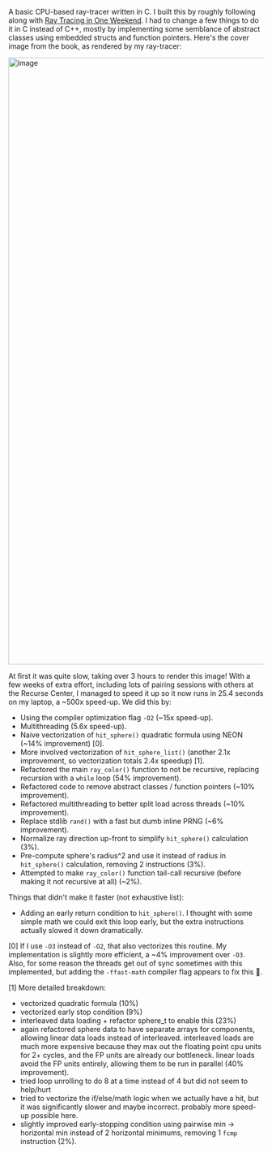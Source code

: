 A basic CPU-based ray-tracer written in C. I built this by roughly following along with [Ray Tracing in One Weekend](https://raytracing.github.io/books/RayTracingInOneWeekend.html). I had to change a few things to do it in C instead of C++, mostly by implementing some semblance of abstract classes using embedded structs and function pointers. Here's the cover image from the book, as rendered by my ray-tracer:

<img width="1196" alt="image" src="https://github.com/JFeintzeig/ray_tracer/assets/4000790/34e24cc8-b564-469d-840c-59a30a7e463d">

At first it was quite slow, taking over 3 hours to render this image! With a few weeks of extra effort, including lots of pairing sessions with others at the Recurse Center, I managed to speed it up so it now runs in 25.4 seconds on my laptop, a ~500x speed-up. We did this by:
* Using the compiler optimization flag `-O2` (~15x speed-up).
* Multithreading (5.6x speed-up).
* Naive vectorization of `hit_sphere()` quadratic formula using NEON (~14% improvement) [0].
* More involved vectorization of `hit_sphere_list()` (another 2.1x improvement, so vectorization totals 2.4x speedup) [1].
* Refactored the main `ray_color()` function to not be recursive, replacing recursion with a `while` loop (54% improvement).
* Refactored code to remove abstract classes / function pointers (~10% improvement).
* Refactored multithreading to better split load across threads (~10% improvement).
* Replace stdlib `rand()` with a fast but dumb inline PRNG (~6% improvement).
* Normalize ray direction up-front to simplify `hit_sphere()` calculation (3%).
* Pre-compute sphere's radius^2 and use it instead of radius in `hit_sphere()` calculation, removing 2 instructions (3%).
* Attempted to make `ray_color()` function tail-call recursive (before making it not recursive at all) (~2%).

Things that didn't make it faster (not exhaustive list):
* Adding an early return condition to `hit_sphere()`. I thought with some simple math we could exit this loop early, but the extra instructions actually slowed it down dramatically.

[0] If I use `-O3` instead of `-O2`, that also vectorizes this routine. My implementation is slightly more efficient, a ~4% improvement over `-O3`. Also, for some reason the threads get out of sync sometimes with this implemented, but adding the `-ffast-math` compiler flag appears to fix this :shrug:.

[1] More detailed breakdown:

- vectorized quadratic formula (10%)
- vectorized early stop condition (9%)
- interleaved data loading + refactor sphere_t to enable this (23%)
- again refactored sphere data to have separate arrays for components, allowing linear data loads instead of interleaved. interleaved loads are much more expensive because they max out the floating point cpu units for 2+ cycles, and the FP units are already our bottleneck. linear loads avoid the FP units entirely, allowing them to be run in parallel (40% improvement).
- tried loop unrolling to do 8 at a time instead of 4 but did not seem to help/hurt
- tried to vectorize the if/else/math logic when we actually have a hit, but it was significantly slower and maybe incorrect. probably more speed-up possible here.
- slightly improved early-stopping condition using pairwise min -> horizontal min instead of 2 horizontal minimums, removing 1 `fcmp` instruction (2%).
